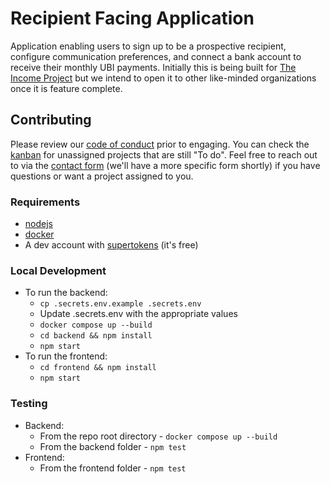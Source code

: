 # Recipient Facing Application

Application enabling users to sign up to be a prospective recipient, configure communication preferences, and connect a bank account to receive their monthly UBI payments. Initially this is being built for [The Income Project](https://www.incomeproject.org) but we intend to open it to other like-minded organizations once it is feature complete.

## Contributing

Please review our [code of conduct](CODE_OF_CONDUCT.md) prior to engaging. You can check the [kanban](https://airtable.com/shr70PWVXBz9CHlyZ/tblLDacF1fREpCbYd) for unassigned projects that are still "To do". Feel free to reach out to via the [contact form](https://www.incomeproject.org/contact-us) (we'll have a more specific form shortly) if you have questions or want a project assigned to you.

### Requirements

- [nodejs](https://nodejs.org)
- [docker](https://docs.docker.com/get-docker/)
- A dev account with [supertokens](https://supertokens.com/) (it's free)

### Local Development

- To run the backend:
  - `cp .secrets.env.example .secrets.env`
  - Update .secrets.env with the appropriate values
  - `docker compose up --build`
  - `cd backend && npm install`
  - `npm start`
- To run the frontend:
  - `cd frontend && npm install`
  - `npm start`

### Testing

- Backend:
  - From the repo root directory - `docker compose up --build`
  - From the backend folder - `npm test`
- Frontend:
  - From the frontend folder - `npm test`
